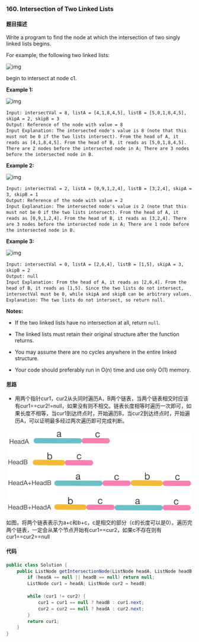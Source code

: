 ###  160. Intersection of Two Linked Lists



#### 题目描述

Write a program to find the node at which the intersection of two singly linked lists begins.

For example, the following two linked lists:

![img](https://assets.leetcode.com/uploads/2018/12/13/160_statement.png)



begin to intersect at node c1.

 

**Example 1:**

![img](https://assets.leetcode.com/uploads/2018/12/13/160_example_1.png)



```
Input: intersectVal = 8, listA = [4,1,8,4,5], listB = [5,0,1,8,4,5], skipA = 2, skipB = 3
Output: Reference of the node with value = 8
Input Explanation: The intersected node's value is 8 (note that this must not be 0 if the two lists intersect). From the head of A, it reads as [4,1,8,4,5]. From the head of B, it reads as [5,0,1,8,4,5]. There are 2 nodes before the intersected node in A; There are 3 nodes before the intersected node in B.
```

 

**Example 2:**

![img](https://assets.leetcode.com/uploads/2018/12/13/160_example_2.png)



```
Input: intersectVal = 2, listA = [0,9,1,2,4], listB = [3,2,4], skipA = 3, skipB = 1
Output: Reference of the node with value = 2
Input Explanation: The intersected node's value is 2 (note that this must not be 0 if the two lists intersect). From the head of A, it reads as [0,9,1,2,4]. From the head of B, it reads as [3,2,4]. There are 3 nodes before the intersected node in A; There are 1 node before the intersected node in B.
```

 

**Example 3:**

![img](https://assets.leetcode.com/uploads/2018/12/13/160_example_3.png)



```
Input: intersectVal = 0, listA = [2,6,4], listB = [1,5], skipA = 3, skipB = 2
Output: null
Input Explanation: From the head of A, it reads as [2,6,4]. From the head of B, it reads as [1,5]. Since the two lists do not intersect, intersectVal must be 0, while skipA and skipB can be arbitrary values.
Explanation: The two lists do not intersect, so return null.
```

 

**Notes:**

- If the two linked lists have no intersection at all, return `null`.

- The linked lists must retain their original structure after the function returns.

- You may assume there are no cycles anywhere in the entire linked structure.

- Your code should preferably run in O(n) time and use only O(1) memory.

  

#### 思路

- 用两个指针cur1，cur2从头同时遍历A，B两个链表，当两个链表相交时应该有cur1==cur2!=null，如果没有则不相交。链表长度相等时遍历一次即可，如果长度不相等，当cur1到达终点时，开始遍历B，当cur2到达终点时，开始遍历A，可以证明最多经过两次遍历即可完成判断。



<img src="../img/160.png" />

  

  如图，将两个链表表示为a+c和b+c，c是相交的部分（c的长度可以是0）。遍历完两个链表，一定会从某个节点开始有cur1==cur2，如果c不存在则有cur1==cur2==null

  

#### 代码

```Java
public class Solution {
    public ListNode getIntersectionNode(ListNode headA, ListNode headB) {
        if (headA == null || headB == null) return null;
        ListNode cur1 = headA; ListNode cur2 = headB;

        while (cur1 != cur2) {
            cur1 = cur1 == null ? headB : cur1.next;
            cur2 = cur2 == null ? headA : cur2.next;
        }
        return cur1;
    }
}
```


